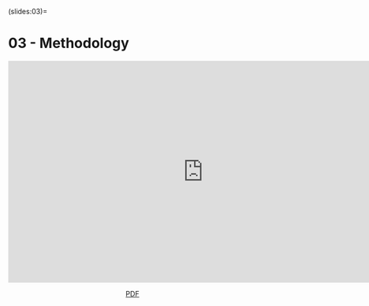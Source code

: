 (slides:03)=
# 03 - Methodology

<iframe src="https://slides.com/aalexmmaldonado/biosc-1630-2023-fall-03/embed?style=light&byline=hidden&share=hidden" width="790" height="450" title="02-reading" scrolling="no" frameborder="0" webkitallowfullscreen mozallowfullscreen allowfullscreen></iframe>

<p style="text-align: center;">
    <object hspace="50">
        <a href="pdfs/biosc-1630-2023-fall-03.pdf" target="_blank">PDF</a>
    </object>
</p>
